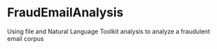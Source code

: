 # FraudEmailAnalysis
Using file and Natural Language Toolkit analysis to analyze a fraudulent email corpus
